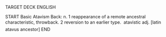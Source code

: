 TARGET DECK
ENGLISH

START
Basic
Atavism
Back: n. 1 reappearance of a remote ancestral characteristic, throwback. 2 reversion to an earlier type.  atavistic adj. [latin atavus ancestor]
END
